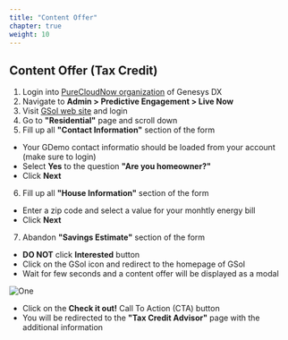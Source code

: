 ```yaml
---
title: "Content Offer"
chapter: true
weight: 10
---
```


## Content Offer (Tax Credit)
1. Login into [PureCloudNow organization](https://login.mypurecloud.com/#/authenticate-adv/org/purecloudnow) of Genesys DX
2. Navigate to **Admin > Predictive Engagement > Live Now**
3. Visit [GSol web site](https://gsolgc.demo.genesys.com/) and login 
4. Go to **"Residential"** page and scroll down
5. Fill up all **"Contact Information"** section of the form
- Your GDemo contact informatio should be loaded from your account (make sure to login)
- Select **Yes** to the question **"Are you homeowner?"**
- Click   **Next**  
6. Fill up all **"House Information"** section of the form
- Enter a zip code and select a value for your monhtly energy bill
- Click   **Next**  
7. Abandon **"Savings Estimate"** section of the form
- **DO NOT** click   **Interested**   button
- Click on the GSol icon and redirect to the homepage of GSol 
- Wait for few seconds and a content offer will be displayed as a modal

![One](/images/dx_gsol_gpe_tax_credit_offer.png)

- Click on the   **Check it out!**   Call To Action (CTA) button 
- You will be redirected to the **"Tax Credit Advisor"** page with the additional information
